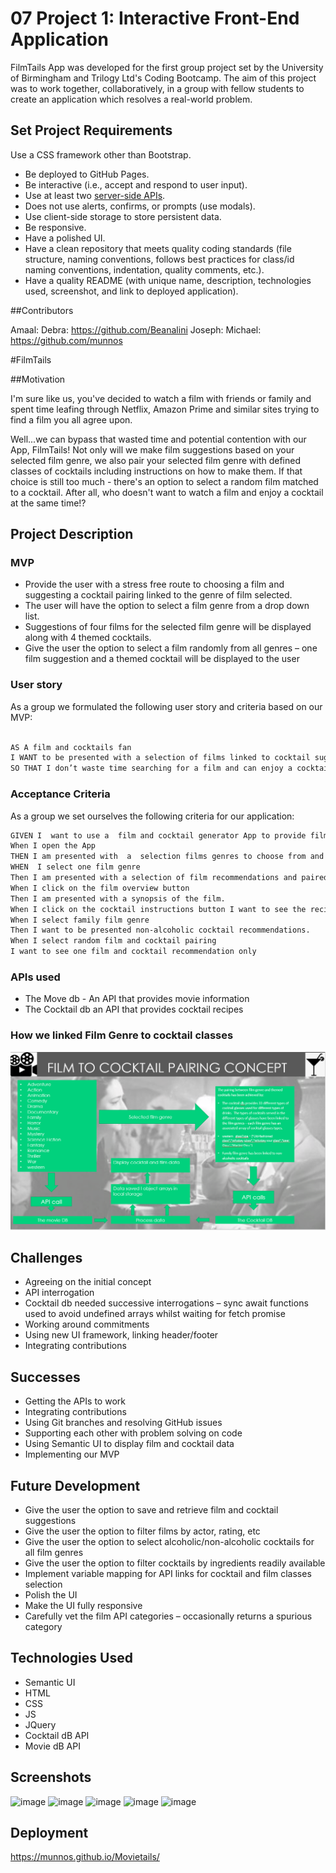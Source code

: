 # 07 Project 1: Interactive Front-End Application

FilmTails App was developed for the first group project set by the University of Birmingham and Trilogy Ltd's Coding Bootcamp. The aim of this project was to work together, collaboratively, in a group  with fellow students to create an application which resolves a real-world 
problem.

## Set Project Requirements
Use a CSS framework other than Bootstrap.

- Be deployed to GitHub Pages.
- Be interactive (i.e., accept and respond to user input).
- Use at least two [server-side APIs](https://coding-boot-camp.github.io/full-stack/apis/api-resources).
- Does not use alerts, confirms, or prompts (use modals).
- Use client-side storage to store persistent data.
- Be responsive.
- Have a polished UI.
- Have a clean repository that meets quality coding standards (file structure, naming conventions, follows best practices for class/id naming conventions, indentation, quality comments, etc.).
- Have a quality README (with unique name, description, technologies used, screenshot, and link to deployed application).

##Contributors

Amaal:
Debra: https://github.com/Beanalini
Joseph: 
Michael: https://github.com/munnos



#FilmTails

##Motivation

I'm sure like us, you've decided to watch a film with friends or family and spent time leafing through Netflix, Amazon Prime and similar sites trying to find a film you all agree upon. 

Well...we can  bypass that wasted time and potential contention with our App, FilmTails! Not only will we make film suggestions based on your selected film genre, we  also pair your selected film genre with defined classes of cocktails  including instructions on how to make them. If that choice is still too much - there's an option to select a random film matched to a cocktail. After all, who doesn't want to watch a film and enjoy a cocktail at the same time!?

## Project Description

### MVP

- Provide the user with a stress free route to choosing a film and suggesting a cocktail pairing linked to the genre of film selected.
- The user will have the option to select a film genre from a drop down list.
- Suggestions of four films for the selected film genre will be displayed along with 4 themed cocktails.
- Give the user the option to select a film randomly from all genres – one film suggestion and a themed cocktail will be displayed to the user



### User story 

As a group we formulated the  following user story and criteria based on  our MVP:

```md

AS A film and cocktails fan
I WANT to be presented with a selection of films linked to cocktail suggestions themed to the genre of film chosen, along with instructions on how to make the cocktail
SO THAT I don’t waste time searching for a film and can enjoy a cocktail in comfort
```



### Acceptance Criteria

As a group we set ourselves the following criteria for our application:

```md
GIVEN I  want to use a  film and cocktail generator App to provide film and cocktail recommendations
When I open the App
THEN I am presented with  a  selection films genres to choose from and a random selection option
WHEN  I select one film genre
Then I am presented with a selection of film recommendations and paired cocktails.
When I click on the film overview button
Then I am presented with a synopsis of the film.
When I click on the cocktail instructions button I want to see the recipe and ingredients
When I select family film genre 
Then I want to be presented non-alcoholic cocktail recommendations.
When I select random film and cocktail pairing
I want to see one film and cocktail recommendation only

```


### APIs used

- The Move db  - An API that provides movie information
- The Cocktail db an API that provides cocktail recipes

### How we linked Film Genre to cocktail classes

![Film to cocktail pairing concept](./assets/images/pairingMethod.png)



## Challenges

- Agreeing on the initial  concept
- API interrogation 
- Cocktail db needed successive interrogations – sync await functions used to avoid undefined arrays whilst waiting for fetch promise
- Working around commitments
- Using new UI framework, linking  header/footer
- Integrating contributions



## Successes

- Getting the APIs to work
- Integrating contributions
- Using Git branches and resolving GitHub issues
- Supporting each other with problem solving on code
- Using Semantic UI to display film and cocktail data
- Implementing our MVP


## Future Development

- Give the user the option to save and retrieve film and cocktail suggestions
 - Give the user the option to filter films by actor, rating, etc
- Give the user the option to select alcoholic/non-alcoholic cocktails for all film genres
- Give the user the option to filter cocktails by ingredients readily available
- Implement variable mapping for API links for cocktail and film classes selection
- Polish the UI
- Make the UI fully responsive
- Carefully vet the film API categories – occasionally returns a spurious category


## Technologies Used

- Semantic UI
- HTML
- CSS
- JS
- JQuery
- Cocktail dB API
- Movie dB API





## Screenshots

![image](https://user-images.githubusercontent.com/88617634/185394400-1c51fc80-85a5-490b-9c6f-5c678fd8f340.png)
![image](https://user-images.githubusercontent.com/88617634/185420286-381532b2-f3e2-4b58-bd56-5b71edaad3f3.png)
![image](https://user-images.githubusercontent.com/88617634/185420523-8762e821-6d79-4b5d-b5af-6a2408ec6065.png)
![image](https://user-images.githubusercontent.com/88617634/185420712-1439c1c3-4783-48ca-ac9d-ac196196efcf.png)
![image](https://user-images.githubusercontent.com/88617634/185420812-62c3b130-546f-45d1-8a31-b3db2d10061d.png)


## Deployment 

https://munnos.github.io/Movietails/


